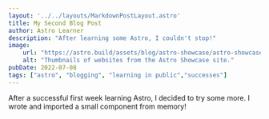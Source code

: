 ```yaml
---
layout: '../../layouts/MarkdownPostLayout.astro'
title: My Second Blog Post
author: Astro Learner
description: "After learning some Astro, I couldn't stop!"
image: 
    url: "https://astro.build/assets/blog/astro-showcase/astro-showcase-screenshot.jpg"
    alt: "Thumbnails of websites from the Astro Showcase site."
pubDate: 2022-07-08
tags: ["astro", "blogging", "learning in public","successes"]
---
```

After a successful first week learning Astro, I decided to try some more. I wrote and imported a small component from memory!